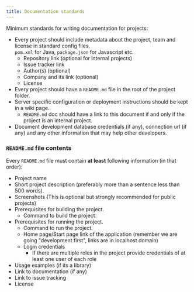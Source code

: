 ```yaml
---
title: Documentation standards
---
```


Minimum standards for writing documentation for projects:

* Every project should include metadata about the project, team and license in standard config files.<br>
  `pom.xml` for Java, `package.json` for Javascript etc.
  - Repository link (optional for internal projects)
  - Issue tracker link
  - Author(s) (optional)
  - Company and its link (optional)
  - License
* Every project should have  a `README.md` file in the root of the project folder.
* Server specific configuration or deployment instructions should be kept in a wiki page.
  - `README.md` doc should have a link to this document if and only if the project is an internal project.
* Document development database credentials (if any), connection url (if any) and any other information that may help other developers.

### `README.md` file contents

Every `README.md` file must contain **at least** following information (in that order):

* Project name
* Short project description (preferably more than a sentence less than 500 words).
* Screenshots (This is optional but strongly recommended for public projects)
* Prerequisites for building the project.
  - Command to build the project.
* Prerequisites for running the project.
  - Command to run the project.
  - Home page/Start page link of the application (remember we are going "development first", links are in localhost domain)
  - Login credentials
  	- If there are multiple roles in the project provide credentials of at least one user of each role
* Usage examples (if its a library)
* Link to documentation (if any)
* Link to issue tracking
* License